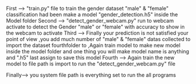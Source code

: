 First --> "train.py" file to train the gender dataset "male" & "female" classification had been make a model "gender_detection.h5" inside the Model folder 
Second --> "detect_gender_webcam.py" run to webcam activate to detect the Gender "male" or "female" with accuracy to show in the webcam to activate
Third -->  Finally your prediction is not satisfied your point of view ,you  add much number of  "male" & "female" datas collected to import the dataset fourthfolder to ,Again train model to make new model inside the model folder and one thing you will make model name is anything and ".h5" last assign to save this model
Fourth --> Again train the new model to file path is import to run the "detect_gender_webcam.py" file 

Finally-->  you system file path is everything set to run the all programs 
